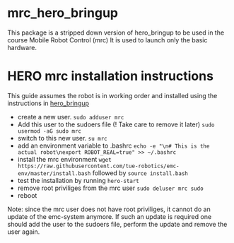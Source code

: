 # mrc_hero_bringup

This package is a stripped down version of hero_bringup to be used in the course Mobile Robot Control (mrc) It is used to launch only the basic hardware.

# HERO mrc installation instructions

This guide assumes the robot is in working order and installed using the instructions in [hero_bringup](<https://github.com/tue-robotics/hero_bringup#re-install-hero>)

- create a new user.
`sudo adduser mrc` 
- Add this user to the sudoers file (! Take care to remove it later)
  `sudo usermod -aG sudo mrc`
- switch to this new user. `su mrc`
- add an environment variable to .bashrc
  `echo -e "\n# This is the actual robot\nexport ROBOT_REAL=true" >> ~/.bashrc`
- install the mrc environment
`wget https://raw.githubusercontent.com/tue-robotics/emc-env/master/install.bash` followed by
`source install.bash`
- test the installation by running `hero-start`
- remove root priviliges from the mrc user `sudo deluser mrc sudo`
- reboot

Note: since the mrc user does not have root priviliges, it cannot do an update of the emc-system anymore. If such an update is required one should add the user to the sudoers file, perform the update and remove the user again.
